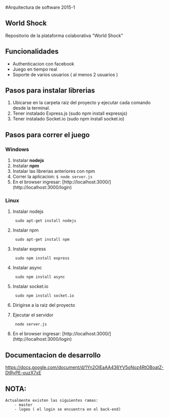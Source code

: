 #Arquitectura de software 2015-1

## World Shock

Repositorio de la plataforma colaborativa "World Shock"

## Funcionalidades

- Authenticacion con facebook
- Juego en tiempo real
- Soporte de varios usuarios ( al menos 2 usuarios )

## Pasos para instalar librerias
1. Ubicarse en la carpeta raiz del proyecto y ejecutar cada comando desde la terminal.
2. Tener instalado Express.js (sudo npm install expressjs)
3. Tener instalado Socket.io (sudo npm install socket.io)

## Pasos para correr el juego

### Windows
1. Instalar **nodejs** 
2. Instalar **npm**
3. Instalar las librerias anteriores con npm
4. Correr la aplicacion: `$ node server.js`
5. En el browser ingresar: [http://localhost:3000/] (http://localhost:3000/login)

### Linux

1. Instalar nodejs
	
		sudo apt-get install nodejs

2. Instalar npm
	
		sudo apt-get install npm


3. Instalar express
	
		sudo npm install express


4. Instalar async
	
		sudo npm install async


5. Instalar socket.io
	
		sudo npm install socket.io


6. Dirigirse a la raiz del proyecto

7. Ejecutar el servidor
	
		node server.js
	
8. En el browser ingresar: [http://localhost:3000/] (http://localhost:3000/login)

## Documentacion de desarrollo
 https://docs.google.com/document/d/1Yn2OlEaAA436YV5oNoz4RtOBoatZ-DtRyPE-ouzX7xE
 
## NOTA:
	Actualmente existen las siguientes ramas:
		- master 
		- logeo ( el login se encuentra en el back-end)
